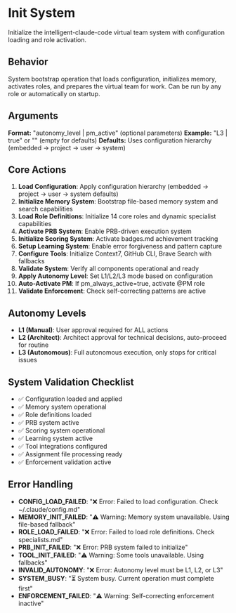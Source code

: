# Init System

Initialize the intelligent-claude-code virtual team system with configuration loading and role activation.

## Behavior
System bootstrap operation that loads configuration, initializes memory, activates roles,
and prepares the virtual team for work. Can be run by any role or automatically on startup.

## Arguments
**Format:** "autonomy_level | pm_active" (optional parameters)
**Example:** "L3 | true" or "" (empty for defaults)
**Defaults:** Uses configuration hierarchy (embedded → project → user → system)

## Core Actions
1. **Load Configuration**: Apply configuration hierarchy (embedded → project → user → system defaults)
2. **Initialize Memory System**: Bootstrap file-based memory system and search capabilities
3. **Load Role Definitions**: Initialize 14 core roles and dynamic specialist capabilities
4. **Activate PRB System**: Enable PRB-driven execution system
5. **Initialize Scoring System**: Activate badges.md achievement tracking
6. **Setup Learning System**: Enable error forgiveness and pattern capture
7. **Configure Tools**: Initialize Context7, GitHub CLI, Brave Search with fallbacks
8. **Validate System**: Verify all components operational and ready
9. **Apply Autonomy Level**: Set L1/L2/L3 mode based on configuration
10. **Auto-Activate PM**: If pm_always_active=true, activate @PM role
11. **Validate Enforcement**: Check self-correcting patterns are active

## Autonomy Levels
- **L1 (Manual)**: User approval required for ALL actions
- **L2 (Architect)**: Architect approval for technical decisions, auto-proceed for routine
- **L3 (Autonomous)**: Full autonomous execution, only stops for critical issues

## System Validation Checklist
- ✅ Configuration loaded and applied
- ✅ Memory system operational  
- ✅ Role definitions loaded
- ✅ PRB system active
- ✅ Scoring system operational
- ✅ Learning system active
- ✅ Tool integrations configured
- ✅ Assignment file processing ready
- ✅ Enforcement validation active

## Error Handling
- **CONFIG_LOAD_FAILED**: "❌ Error: Failed to load configuration. Check ~/.claude/config.md"
- **MEMORY_INIT_FAILED**: "⚠️ Warning: Memory system unavailable. Using file-based fallback"
- **ROLE_LOAD_FAILED**: "❌ Error: Failed to load role definitions. Check specialists.md"
- **PRB_INIT_FAILED**: "❌ Error: PRB system failed to initialize"
- **TOOL_INIT_FAILED**: "⚠️ Warning: Some tools unavailable. Using fallbacks"
- **INVALID_AUTONOMY**: "❌ Error: Autonomy level must be L1, L2, or L3"
- **SYSTEM_BUSY**: "⏳ System busy. Current operation must complete first"
- **ENFORCEMENT_FAILED**: "⚠️ Warning: Self-correcting enforcement inactive"

